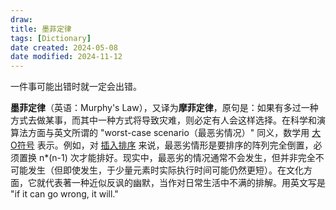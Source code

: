 ```yaml
---
draw:
title: 墨菲定律
tags: [Dictionary]
date created: 2024-05-08
date modified: 2024-11-12
---
```


一件事可能出错时就一定会出错。

<!-- more -->

**墨菲定律**（英语：Murphy's Law），又译为**摩菲定律**，原句是：如果有多过一种方式去做某事，而其中一种方式将导致灾难，则必定有人会这样选择。在科学和演算法方面与英文所谓的 "worst-case scenario（最恶劣情况）" 同义，数学用 [大O符号](https://zh.wikipedia.org/wiki/%E5%A4%A7O%E7%AC%A6%E5%8F%B7 "大O符号") 表示。例如，对 [插入排序](https://zh.wikipedia.org/wiki/%E6%8F%92%E5%85%A5%E6%8E%92%E5%BA%8F "插入排序") 来说，最恶劣情形是要排序的阵列完全倒置，必须置换 n*(n-1) 次才能排好。现实中，最恶劣的情况通常不会发生，但并非完全不可能发生（但即使发生，于少量元素时实际执行时间可能仍然更短）。在文化方面，它就代表著一种近似反讽的幽默，当作对日常生活中不满的排解。用英文写是 "if it can go wrong, it will."

